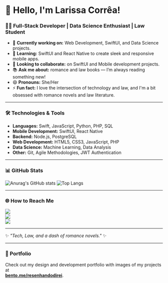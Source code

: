 # 👋 Hello, I'm Larissa Corrêa!

### 👩‍💻 Full-Stack Developer | Data Science Enthusiast | Law Student

- 🔭 **Currently working on:** Web Development, SwiftUI, and Data Science projects.
- 🌱 **Learning:** SwiftUI and React Native to create sleek and responsive mobile apps.
- 👯 **Looking to collaborate:** on SwiftUI and Mobile development projects.
- 📚 **Ask me about:** romance and law books — I’m always reading something new!
- 😄 **Pronouns:** She/Her
- ⚡ **Fun fact:** I love the intersection of technology and law, and I'm a bit obsessed with romance novels and law literature.

---

### 🛠️ Technologies & Tools

- **Languages:** Swift, JavaScript, Python, PHP, SQL
- **Mobile Development:** SwiftUI, React Native
- **Backend:** Node.js, PostgreSQL
- **Web Development:** HTML5, CSS3, JavaScript, PHP
- **Data Science:** Machine Learning, Data Analysis
- **Other:** Git, Agile Methodologies, JWT Authentication

---

### 📊 GitHub Stats

![Anurag's GitHub stats](https://github-readme-stats.vercel.app/api?username=resenhandodirei&show_icons=true&theme=radical)
![Top Langs](https://github-readme-stats.vercel.app/api/top-langs/?username=resenhandodirei&layout=compact&theme=radical)

---

### 🌐 How to Reach Me

<a href="https://beacons.ai/resenhandodirei"><img src="https://img.shields.io/badge/-Beacons.ai-0A0A0A?style=for-the-badge&logo=beacons&logoColor=white"/></a>  
<a href="https://www.linkedin.com/in/larimscorrea"><img src="https://img.shields.io/badge/-LinkedIn-0077B5?style=for-the-badge&logo=linkedin&logoColor=white"/></a>  
<a href="https://bento.me/resenhandodirei"><img src="https://img.shields.io/badge/-Portfolio-FF4088?style=for-the-badge&logo=appveyor&logoColor=white"/></a>

---

✨ _"Tech, Law, and a dash of romance novels."_ ✨

---

### 🎨 Portfolio

Check out my design and development portfolio with images of my projects at  
**[bento.me/resenhandodirei](https://bento.me/resenhandodirei)**.
